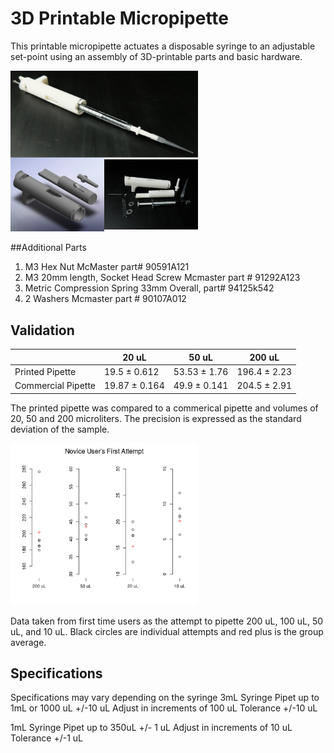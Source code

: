 3D Printable Micropipette
=========================

This printable micropipette actuates a disposable syringe to an adjustable set-point using an assembly of 3D-printable parts and basic hardware.


<img src="images/complete.png" alt="image" style="width: 300px;"/>


##Additional Parts

1. M3 Hex Nut McMaster part# 90591A121
2. M3 20mm length, Socket Head Screw Mcmaster part # 91292A123
3. Metric Compression Spring 33mm Overall, part# 94125k542
4. 2 Washers Mcmaster part # 90107A012


Validation
----

|                    | 20 uL         | 50 uL        | 200 uL       |
|--------------------|---------------|--------------|--------------|
| Printed Pipette    | 19.5 ± 0.612  | 53.53 ± 1.76 | 196.4 ± 2.23 |
| Commercial Pipette | 19.87 ± 0.164 | 49.9 ± 0.141 | 204.5 ± 2.91 |

The printed pipette was compared to a commerical pipette and volumes of 20, 50 and 200 microliters. The precision is expressed as the standard deviation of the sample.


<img src="images/average-first-attempt.png" alt="image" style="width: 300px;"/>

Data taken from first time users as the attempt to pipette 200 uL, 100 uL, 50 uL, and 10 uL. Black circles are individual attempts and red plus is the group average.


## Specifications
Specifications may vary depending on the syringe
3mL Syringe
Pipet up to 1mL or 1000 uL +/-10 uL
Adjust in increments of 100 uL
Tolerance +/-10 uL

1mL Syringe 
Pipet up to 350uL +/- 1 uL
Adjust in increments of 10 uL
Tolerance +/-1 uL 

